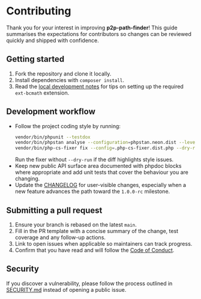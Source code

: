 # Contributing

Thank you for your interest in improving **p2p-path-finder**! This guide summarises the
expectations for contributors so changes can be reviewed quickly and shipped with
confidence.

## Getting started

1. Fork the repository and clone it locally.
2. Install dependencies with `composer install`.
3. Read the [local development notes](docs/local-development.md) for tips on setting up
   the required `ext-bcmath` extension.

## Development workflow

- Follow the project coding style by running:
  ```bash
  vendor/bin/phpunit --testdox
  vendor/bin/phpstan analyse --configuration=phpstan.neon.dist --level=max
  vendor/bin/php-cs-fixer fix --config=.php-cs-fixer.dist.php --dry-run --diff
  ```
  Run the fixer without `--dry-run` if the diff highlights style issues.
- Keep new public API surface area documented with phpdoc blocks where appropriate and add
  unit tests that cover the behaviour you are changing.
- Update the [CHANGELOG](CHANGELOG.md) for user-visible changes, especially when a new
  feature advances the path toward the `1.0.0-rc` milestone.

## Submitting a pull request

1. Ensure your branch is rebased on the latest `main`.
2. Fill in the PR template with a concise summary of the change, test coverage and any
   follow-up actions.
3. Link to open issues when applicable so maintainers can track progress.
4. Confirm that you have read and will follow the [Code of Conduct](CODE_OF_CONDUCT.md).

## Security

If you discover a vulnerability, please follow the process outlined in
[SECURITY.md](SECURITY.md) instead of opening a public issue.
